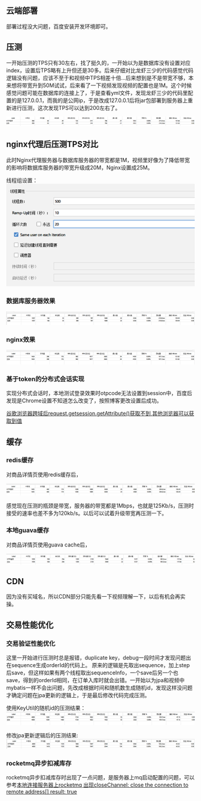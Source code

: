 ## 云端部署

部署过程没大问题，百度安装开发环境即可。

## 压测

一开始压测的TPS只有30左右，找了挺久的，一开始以为是数据库没有设置对应index，设置后TPS略有上升但还是30多。后来仔细对比龙虾三少的代码感觉代码逻辑没有问题，应该不至于和视频中TPS相差十倍...后来想到是不是带宽不够，本来想将带宽升到50M试试，后来看了一下视频发现视频的配置也是1M。这个时候感觉问题可能在数据库的连接上了，于是查看yml文件，发现龙虾三少的代码里配置的是127.0.0.1，而我的是公网ip，于是改成127.0.0.1后将jar包部署到服务器上重新进行压测，这次发现TPS可以达到200左右了。

![](./images/Snipaste_2021-02-19_13-48-23.png)

## nginx代理后压测TPS对比

此时Nginx代理服务器与数据库服务器的带宽都是1M，视频里好像为了降低带宽的影响将数据库服务器的带宽升级成20M，Nginx设置成25M。

线程组设置：
![](./images/Snipaste_2021-02-19_23-29-19.png)

### 数据库服务器效果

![](./images/Snipaste_2021-02-19_23-31-36.png)

### nginx效果

![](./images/Snipaste_2021-02-19_23-32-10.png)

### 基于token的分布式会话实现

实现分布式会话时，本地测试登录效果时otpcode无法设置到session中，百度后发现是Chrome设置不知道怎么改变了，按照博客更改设置后成功。

[谷歌浏览器跨域后request.getsession.getAttribute()获取不到,其他浏览器可以获取到值](https://blog.csdn.net/Meng_kiss/article/details/112612193)

## 缓存

### redis缓存

对商品详情页使用redis缓存后，

![](./images/Snipaste_2021-02-20_13-54-09.png)

感觉现在压测的瓶颈是带宽，服务器的带宽都是1Mbps，也就是125Kb/s，压测时接受的速率也差不多为120kb/s。以后可以试着升级带宽再压测一下。

### 本地guava缓存

对商品详情页使用guava cache后，

![](./images/Snipaste_2021-02-20_14-38-34.png)

## CDN

因为没有买域名，所以CDN部分只能先看一下视频理解一下，以后有机会再实操。

## 交易性能优化

### 交易验证性能优化

这里一开始进行压测时总是报错，duplicate key，debug一段时间才发现问题出在sequence生成orderId的代码上。
原来的逻辑是先取出sequence，加上step后save，但这样如果有两个线程取出sequenceInfo，一个save后另一个也save，得到的orderId相同，在订单入库时就会出错。一开始以为jpa和视频中mybatis一样不会出问题，先改成根据时间和随机数生成随机id，发现这样没问题才确定问题在jpa更新的逻辑上，于是最后修改代码完成压测。

使用KeyUtil的随机id的压测结果：
![](./images/Snipaste_2021-02-20_18-59-35.png)

修改jpa更新逻辑后的压测结果:
![](./images/Snipaste_2021-02-20_19-03-34.png)

### rocketmq异步扣减库存

rocketmq异步扣减库存时出现了一点问题，是服务器上mq启动配置的问题，可以参考[本地连接服务器上rocketmq 出现closeChannel: close the connection to remote address[] result: true](https://blog.csdn.net/lwycc2333/article/details/106629237)